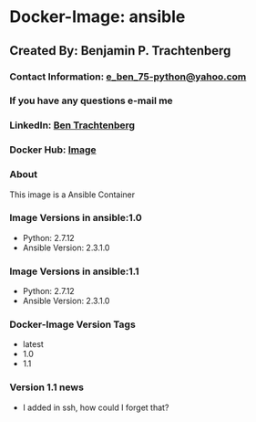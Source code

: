 # Docker-Image: ansible

## Created By: Benjamin P. Trachtenberg

### Contact Information:  e_ben_75-python@yahoo.com
### If you have any questions e-mail me

### LinkedIn: [Ben Trachtenberg](https://www.linkedin.com/in/ben-trachtenberg-3a78496)
### Docker Hub: [Image](https://hub.docker.com/r/btr1975/ansible/)

### About

This image is a Ansible Container

### Image Versions in ansible:1.0

* Python: 2.7.12
* Ansible Version: 2.3.1.0

### Image Versions in ansible:1.1

* Python: 2.7.12
* Ansible Version: 2.3.1.0

### Docker-Image Version Tags
* latest
* 1.0
* 1.1

### Version 1.1 news
* I added in ssh, how could I forget that?

